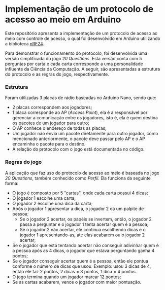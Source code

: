 # Implementação de um protocolo de acesso ao meio em Arduino

Este repositório apresenta a implementação de um protocolo de acesso ao meio com controle de acesso, o qual foi desenvolvido em Arduino utilizando a biblioteca [nRF24](http://tmrh20.github.io/RF24/).

Para demonstrar o funcionamento do protocolo, foi desenvolvida uma versão simplificada do jogo *20 Questions*. Esta versão conta com 5 perguntas por carta e cada carta corresponde a uma personalidade influente da Ciência da Computação. A seguir, são apresentadas a estrutura do protocolo e as regras do jogo, respectivamente.

### Estrutura

Foram utilizadas 3 placas de rádio baseadas no Arduino Nano, sendo que:
* 2 placas correspondem aos jogadores;
* 1 placa corresponde ao AP (*Access Point*), ela é a responsável por gerenciar a comunicação entre os jogadores, isto é, ela é quem destina os pacotes de um jogador para outro;
* O AP conhece o endereço de todas as placas;
* Um jogador não envia um pacote diretamente para outro jogador, como mencionado anteriormente, o pacote deve passar pelo AP e o AP encaminha o pacote para o destino.
* A relação do protocolo com o jogo está documentada no código.

### Regras do jogo

A aplicação que faz uso do protocolo de acesso ao meio é baseada no jogo *20 Questions*, também conhecido como *Perfil*. Ela funciona da seguinte forma:

* O jogo é composto por 5 "cartas", onde cada carta possui 4 dicas;
* O jogador 1 escolhe uma carta;
* O jogador 2 escolhe uma dica da carta;
* Após o jogador 1 apresentar a dica, o jogador 2 dá um palpite de pessoa;
  * Se o jogador 2 acertar, os papéis se invertem, então, o jogador 2 passa a perguntar e o jogador 1 tenta acertar quem é a pessoa;
  * Se o jogador 2 não acertar, ele continua escolhendo dicas e o jogador 1 apresentando-as, até elas acabarem ou o jogador 2 acertar;
* Se o jogador que está tentando acertar não conseguir adivinhar quem é a pessoa após as 4 dicas, o jogador que estava perguntando ganha 4 pontos;
* Se o jogador conseguir acertar quem é a pessoa, então ele pontua conforme o número de dicas que usou. Exemplo: usou 3 dicas de 4, então ele faz 2 pontos, 2 dicas = 3 pontos, 1 dica = 4 pontos.
* O jogo termina quando um jogador marcar 12 pontos;
* Se as cartas acabarem, vence o jogador com maior pontuação.
